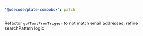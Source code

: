 ```yaml
---
'@udecode/plate-combobox': patch
---
```


Refactor `getTextFromTrigger` to not match email addresses, refine searchPattern logic
